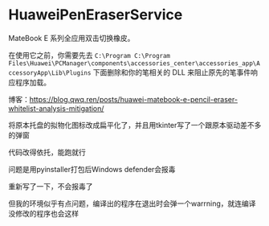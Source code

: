 # HuaweiPenEraserService

MateBook E 系列全应用双击切换橡皮。

在使用它之前，你需要先去 `C:\Program C:\Program Files\Huawei\PCManager\components\accessories_center\accessories_app\AccessoryApp\Lib\Plugins` 下面删除和你的笔相关的 DLL 来阻止原先的笔事件响应程序加载。

博客：https://blog.qwq.ren/posts/huawei-matebook-e-pencil-eraser-whitelist-analysis-mitigation/

将原本托盘的拟物化图标改成扁平化了，并且用tkinter写了一个跟原本驱动差不多的弹窗

代码改得依托，能跑就行

问题是用pyinstaller打包后Windows defender会报毒

重新写了一下，不会报毒了

但我的环境似乎有点问题，编译出的程序在退出时会弹一个warrning，就连编译没修改的程序也会这样
